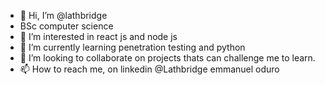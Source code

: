 - 👋 Hi, I’m @lathbridge
- BSc computer science
- 👀 I’m interested in react js and node js
- 🌱 I’m currently learning penetration testing and python
- 💞️ I’m looking to collaborate on projects thats can challenge me to learn.
- 📫 How to reach me, on linkedin @Lathbridge emmanuel oduro

<!---
lathbridge/lathbridge is a ✨ special ✨ repository because its `README.md` (this file) appears on your GitHub profile.
You can click the Preview link to take a look at your changes.
--->
